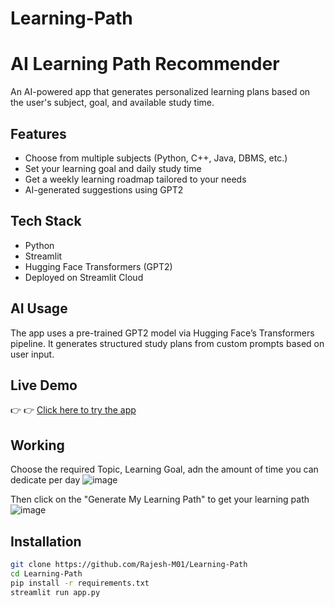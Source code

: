 # Learning-Path

# AI Learning Path Recommender

An AI-powered app that generates personalized learning plans based on the user's subject, goal, and available study time.

## Features

- Choose from multiple subjects (Python, C++, Java, DBMS, etc.)
- Set your learning goal and daily study time
- Get a weekly learning roadmap tailored to your needs
- AI-generated suggestions using GPT2

## Tech Stack

- Python
- Streamlit
- Hugging Face Transformers (GPT2)
- Deployed on Streamlit Cloud

## AI Usage

The app uses a pre-trained GPT2 model via Hugging Face’s Transformers pipeline. It generates structured study plans from custom prompts based on user input.

## Live Demo

👉 👉 [Click here to try the app](https://learning-path-1.streamlit.app/)

## Working

Choose the required Topic, Learning Goal, adn the amount of time you can dedicate per day 
![image](https://github.com/user-attachments/assets/f0fd445c-fb89-42cb-a399-e3bf6d576163)


Then click on the "Generate My Learning Path" to get your learning path
![image](https://github.com/user-attachments/assets/fd57e4cd-6899-4fe5-b498-4bdc190fc38f)


## Installation

```bash
git clone https://github.com/Rajesh-M01/Learning-Path
cd Learning-Path
pip install -r requirements.txt
streamlit run app.py
